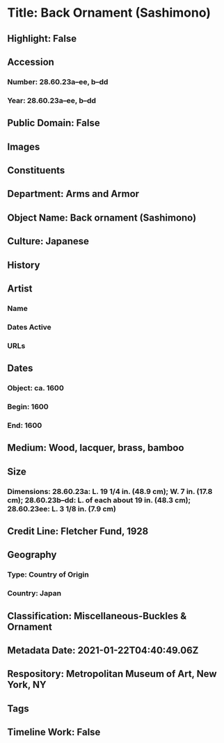 # Title: Back Ornament (Sashimono)
## Highlight: False
## Accession
### Number: 28.60.23a–ee, b–dd
### Year: 28.60.23a–ee, b–dd
## Public Domain: False
## Images
## Constituents
## Department: Arms and Armor
## Object Name: Back ornament (Sashimono)
## Culture: Japanese
## History
## Artist
### Name
### Dates Active
### URLs
## Dates
### Object: ca. 1600
### Begin: 1600
### End: 1600
## Medium: Wood, lacquer, brass, bamboo
## Size
### Dimensions: 28.60.23a: L. 19 1/4 in. (48.9 cm); W. 7 in. (17.8 cm); 28.60.23b–dd: L. of each about 19 in. (48.3 cm); 28.60.23ee: L. 3 1/8 in. (7.9 cm)
## Credit Line: Fletcher Fund, 1928
## Geography
### Type: Country of Origin
### Country: Japan
## Classification: Miscellaneous-Buckles & Ornament
## Metadata Date: 2021-01-22T04:40:49.06Z
## Respository: Metropolitan Museum of Art, New York, NY
## Tags
## Timeline Work: False